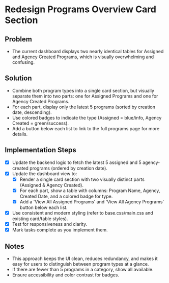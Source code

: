 # Redesign Programs Overview Card Section

## Problem
- The current dashboard displays two nearly identical tables for Assigned and Agency Created Programs, which is visually overwhelming and confusing.

## Solution
- Combine both program types into a single card section, but visually separate them into two parts: one for Assigned Programs and one for Agency Created Programs.
- For each part, display only the latest 5 programs (sorted by creation date, descending).
- Use colored badges to indicate the type (Assigned = blue/info, Agency Created = green/success).
- Add a button below each list to link to the full programs page for more details.

## Implementation Steps
- [x] Update the backend logic to fetch the latest 5 assigned and 5 agency-created programs (ordered by creation date).
- [x] Update the dashboard view to:
    - [x] Render a single card section with two visually distinct parts (Assigned & Agency Created).
    - [x] For each part, show a table with columns: Program Name, Agency, Created Date, and a colored badge for type.
    - [x] Add a 'View All Assigned Programs' and 'View All Agency Programs' button below each list.
- [x] Use consistent and modern styling (refer to base.css/main.css and existing card/table styles).
- [x] Test for responsiveness and clarity.
- [x] Mark tasks complete as you implement them.

## Notes
- This approach keeps the UI clean, reduces redundancy, and makes it easy for users to distinguish between program types at a glance.
- If there are fewer than 5 programs in a category, show all available.
- Ensure accessibility and color contrast for badges.
